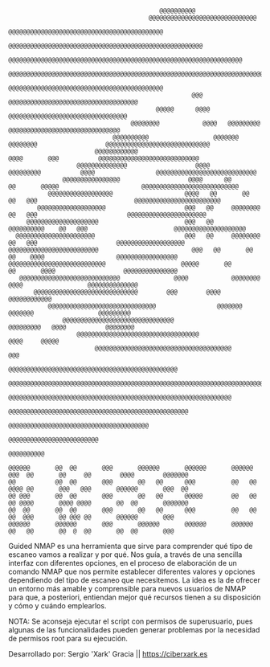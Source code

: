                                               @@@@@@@@@@                                                                                    
                                           @@@@@@@@@@@@@@@@@@@@@@@@@@@@@@                                                                   
                                        @@@@@@@@@@@@@@@@@@@@@@@@@@@@@@@@@@@@@@@@@@@                                                         
                                     @@@@@@@@@@@@@@@@@@@@@@@@@@@@@@@@@@@@@@@@@@@@@@@@@@@@@@                                                 
                                 @@@@@@@@@@@@@@@@@@@@@@@@@@@@@@@@@@@@@@@@@@@@@@@@@@@@@@@@@@@@@@@@@                                          
                            @@@@@@@@@@@@@@@@@@@@@@@@@@@@@@@@@@@@@@@@@@@@@@@@@@@@@@@@@@@@@@@@@@@@@@@@@@@@                                    
                                                                  @@@@@@@@@@@@@@@@@@@@@@@@@@@@@@@@@@@@@@@@@@@                               
                                                       @@@                    @@@@@@@@@@@@@@@@@@@@@@@@@@@@@@@@@@@@                          
                                             @@@@@      @@@@                          @@@@@@@@@@@@@@@@@@@@@@@@@@@@@@@@@                     
                                      @@@@@@@@            @@@@   @@@@@@@@@                  @@@@@@@@@@@@@@@@@@@@@@@@@@@@@@@                 
                                 @@@@@@@@@@                  @@@@@@@   @@@@@@@@                   @@@@@@@@@@@@@@@@@@@@@@@@@@@@@             
                            @@@@@@@@@@@@                                      @@@@       @@@           @@@@@@@@@@@@@@@@@@@@@@@@@@@@         
                       @@@@@@@@@@@@@@                   @@@@      @@@@@@@@@           @@@@                 @@@@@@@@@@@@@@@@@@@@@@@@@@@@     
                   @@@@@@@@@@@@@@@@                   @@@@      @@        @@       @@@@@                       @@@@@@@@@@@@@@@@@@@@@@@@@@@  
               @@@@@@@@@@@@@@@@@@                    @@@@   @@       @@       @@   @@@                           @@@@@@@@@@@@@@@@@@@@@@@@   
            @@@@@@@@@@@@@@@@@@@                      @@@   @@     @@@@@@@@     @@   @@@                         @@@@@@@@@@@@@@@@@@@@@@      
         @@@@@@@@@@@@@@@@@@@@                        @@@   @@    @@@@@@@@@@    @@   @@@                        @@@@@@@@@@@@@@@@@@@@         
      @@@@@@@@@@@@@@@@@@@@@@                         @@@   @@     @@@@@@@@     @@   @@@                      @@@@@@@@@@@@@@@@@@@            
    @@@@@@@@@@@@@@@@@@@@@@@@@                          @@@   @@       @@      @@    @@@@                    @@@@@@@@@@@@@@@@@                
    @@@@@@@@@@@@@@@@@@@@@@@@@@@                     @@@@@       @@       @@       @@@@                   @@@@@@@@@@@@@@@                    
       @@@@@@@@@@@@@@@@@@@@@@@@@@@@               @@@@            @@@@@@@@      @@@@                  @@@@@@@@@@@@@@                        
           @@@@@@@@@@@@@@@@@@@@@@@@@@@@@        @@@        @@@@                                     @@@@@@@@@@@@                            
               @@@@@@@@@@@@@@@@@@@@@@@@@@@@@@                 @@@@@@@   @@@@@@@                  @@@@@@@@@                                  
                   @@@@@@@@@@@@@@@@@@@@@@@@@@@@@@@                @@@@@@@@@   @@@@           @@@@@@@@                                       
                       @@@@@@@@@@@@@@@@@@@@@@@@@@@@@@@@@@                       @@@@     @@@@@                                              
                            @@@@@@@@@@@@@@@@@@@@@@@@@@@@@@@@@@@@@@                @@@                                                       
                                @@@@@@@@@@@@@@@@@@@@@@@@@@@@@@@@@@@@@@@@@@@@@@@                                                             
                                       @@@@@@@@@@@@@@@@@@@@@@@@@@@@@@@@@@@@@@@@@@@@@@@@@@@@@@@@@@@@@@@@@@@@@@@@                             
                                             @@@@@@@@@@@@@@@@@@@@@@@@@@@@@@@@@@@@@@@@@@@@@@@@@@@@@@@@@@@@@@                                 
                                                     @@@@@@@@@@@@@@@@@@@@@@@@@@@@@@@@@@@@@@@@@@@@@@@@@@                                     
                                                             @@@@@@@@@@@@@@@@@@@@@@@@@@@@@@@@@@@@@@@                                        
                                                                        @@@@@@@@@@@@@@@@@@@@@@@@@                                           
                                                                                    @@@@@@@@@@                                
                                                                                                                                                                                                                                                                 
    @@@@@@       @@  @@       @@@       @@@@@@       @@@@@@       @@@@@@                @@@  @@       @@     @@        @@@@        @@@@@@@  
    @@           @@  @@       @@@       @@   @@      @@@          @@   @@               @@@@ @@       @@@   @@@       @@@@@@       @@@  @@  
    @@ @@@       @@  @@       @@@       @@   @@      @@@@@        @@   @@               @@ @@@@       @@@@ @@@@       @@  @@       @@@@@@@  
    @@  @@       @@  @@       @@@       @@   @@      @@@          @@   @@               @@  @@@       @@ @@@ @@       @@@@@@       @@@      
    @@@@@@       @@@@@@       @@@       @@@@@@       @@@@@@       @@@@@@                @@   @@       @@  @  @@       @@  @@       @@@           


Guided NMAP es una herramienta que sirve para comprender qué tipo de escaneo vamos a realizar y por qué. Nos guía, a través de una sencilla interfaz con diferentes opciones, en el proceso de elaboración de un comando NMAP que nos permite establecer diferentes valores y opciones dependiendo del tipo de escaneo que necesitemos. La idea es la de ofrecer un entorno más amable y comprensible para nuevos usuarios de NMAP para que, a posteriori, entiendan mejor qué recursos tienen a su disposición y cómo y cuándo emplearlos.

NOTA: Se aconseja ejecutar el script con permisos de superusuario, pues algunas de las funcionalidades pueden generar problemas por la necesidad de permisos root para su ejecución.

Desarrollado por: Sergio 'Xark' Gracia || https://ciberxark.es
